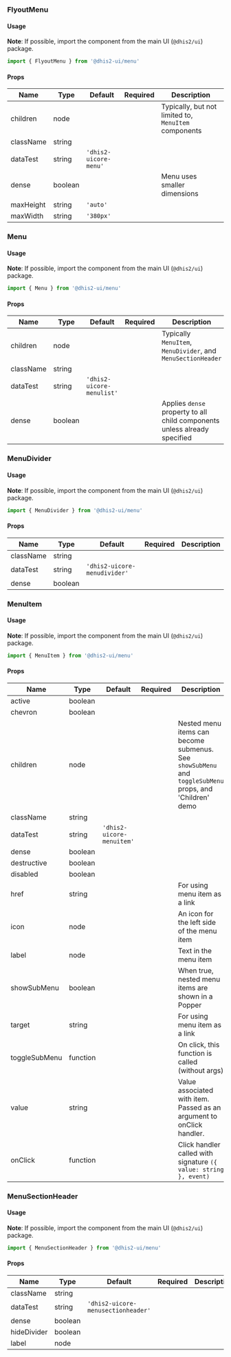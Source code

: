 ### FlyoutMenu

#### Usage

**Note**: If possible, import the component from the main UI (`@dhis2/ui`) package.

```js
import { FlyoutMenu } from '@dhis2-ui/menu'
```

#### Props

| Name      | Type    | Default               | Required | Description                                          |
| --------- | ------- | --------------------- | -------- | ---------------------------------------------------- |
| children  | node    |                       |          | Typically, but not limited to, `MenuItem` components |
| className | string  |                       |          |                                                      |
| dataTest  | string  | `'dhis2-uicore-menu'` |          |                                                      |
| dense     | boolean |                       |          | Menu uses smaller dimensions                         |
| maxHeight | string  | `'auto'`              |          |                                                      |
| maxWidth  | string  | `'380px'`             |          |                                                      |

### Menu

#### Usage

**Note**: If possible, import the component from the main UI (`@dhis2/ui`) package.

```js
import { Menu } from '@dhis2-ui/menu'
```

#### Props

| Name      | Type    | Default                   | Required | Description                                                               |
| --------- | ------- | ------------------------- | -------- | ------------------------------------------------------------------------- |
| children  | node    |                           |          | Typically `MenuItem`, `MenuDivider`, and `MenuSectionHeader`              |
| className | string  |                           |          |                                                                           |
| dataTest  | string  | `'dhis2-uicore-menulist'` |          |                                                                           |
| dense     | boolean |                           |          | Applies `dense` property to all child components unless already specified |

### MenuDivider

#### Usage

**Note**: If possible, import the component from the main UI (`@dhis2/ui`) package.

```js
import { MenuDivider } from '@dhis2-ui/menu'
```

#### Props

| Name      | Type    | Default                      | Required | Description |
| --------- | ------- | ---------------------------- | -------- | ----------- |
| className | string  |                              |          |             |
| dataTest  | string  | `'dhis2-uicore-menudivider'` |          |             |
| dense     | boolean |                              |          |             |

### MenuItem

#### Usage

**Note**: If possible, import the component from the main UI (`@dhis2/ui`) package.

```js
import { MenuItem } from '@dhis2-ui/menu'
```

#### Props

| Name          | Type     | Default                   | Required | Description                                                                                                 |
| ------------- | -------- | ------------------------- | -------- | ----------------------------------------------------------------------------------------------------------- |
| active        | boolean  |                           |          |                                                                                                             |
| chevron       | boolean  |                           |          |                                                                                                             |
| children      | node     |                           |          | Nested menu items can become submenus.<br/>See `showSubMenu` and `toggleSubMenu` props, and 'Children' demo |
| className     | string   |                           |          |                                                                                                             |
| dataTest      | string   | `'dhis2-uicore-menuitem'` |          |                                                                                                             |
| dense         | boolean  |                           |          |                                                                                                             |
| destructive   | boolean  |                           |          |                                                                                                             |
| disabled      | boolean  |                           |          |                                                                                                             |
| href          | string   |                           |          | For using menu item as a link                                                                               |
| icon          | node     |                           |          | An icon for the left side of the menu item                                                                  |
| label         | node     |                           |          | Text in the menu item                                                                                       |
| showSubMenu   | boolean  |                           |          | When true, nested menu items are shown in a Popper                                                          |
| target        | string   |                           |          | For using menu item as a link                                                                               |
| toggleSubMenu | function |                           |          | On click, this function is called (without args)                                                            |
| value         | string   |                           |          | Value associated with item. Passed as an argument to onClick handler.                                       |
| onClick       | function |                           |          | Click handler called with signature `({ value: string }, event)`                                            |

### MenuSectionHeader

#### Usage

**Note**: If possible, import the component from the main UI (`@dhis2/ui`) package.

```js
import { MenuSectionHeader } from '@dhis2-ui/menu'
```

#### Props

| Name        | Type    | Default                            | Required | Description |
| ----------- | ------- | ---------------------------------- | -------- | ----------- |
| className   | string  |                                    |          |             |
| dataTest    | string  | `'dhis2-uicore-menusectionheader'` |          |             |
| dense       | boolean |                                    |          |             |
| hideDivider | boolean |                                    |          |             |
| label       | node    |                                    |          |             |
